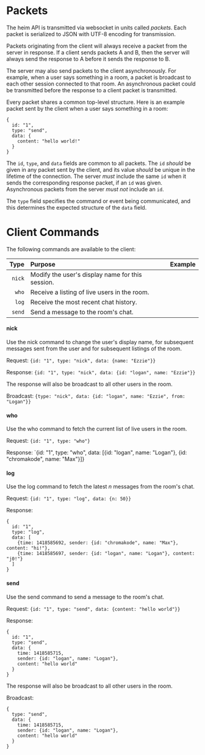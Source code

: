 Packets
=======

The heim API is transmitted via websocket in units called *packets*. Each packet is serialized to JSON with UTF-8 encoding for transmission.

Packets originating from the client will always receive a packet from the server in response. If a client sends packets A and B, then the server will always send the response to A before it sends the response to B.

The server may also send packets to the client asynchronously. For example, when a user says something in a room, a packet is broadcast to each other session connected to that room. An asynchronous packet could be transmitted before the response to a client packet is transmitted.

Every packet shares a common top-level structure. Here is an example packet sent by the client when a user says something in a room:

```
{
  id: "1",
  type: "send",
  data: {
    content: "hello world!"
  }
}
```

The `id`, `type`, and `data` fields are common to all packets. The `id` *should* be given in any packet sent by the client, and its value *should* be unique in the lifetime of the connection. The server *must* include the same `id` when it sends the corresponding response packet, if an `id` was given. Asynchronous packets from the server *must not* include an `id`.

The `type` field specifies the command or event being communicated, and this determines the expected structure of the `data` field.

Client Commands
===============

The following commands are available to the client:

| Type | Purpose | Example |
| ----: | :------- | :------- |
| `nick` | Modify the user's display name for this session. | 
| `who` | Receive a listing of live users in the room. |
| `log` | Receive the most recent chat history. |
| `send` | Send a message to the room's chat. |

<h4>nick</h4>

Use the nick command to change the user's display name, for subsequent messages sent from the user and for subsequent listings of the room.

Request: `{id: "1", type: "nick", data: {name: "Ezzie"}}`

Response: `{id: "1", type: "nick", data: {id: "logan", name: "Ezzie"}}`

The response will also be broadcast to all other users in the room.

Broadcast: `{type: "nick", data: {id: "logan", name: "Ezzie", from: "Logan"}}`

<h4>who</h4>

Use the who command to fetch the current list of live users in the room.

Request: `{id: "1", type: "who"}`

Response: `{id: "1", type: "who", data: [{id: "logan", name: "Logan"}, {id: "chromakode", name: "Max"}]}

<h4>log</h4>

Use the log command to fetch the latest *n* messages from the room's chat.

Request: `{id: "1", type: "log", data: {n: 50}}`

Response:

```
{
  id: "1",
  type: "log",
  data: [
    {time: 1418585692, sender: {id: "chromakode", name: "Max"}, content: "hi!"},
    {time: 1418585697, sender: {id: "logan", name: "Logan"}, content: "j0!"}
  ]
}
```

<h4>send</h4>

Use the send command to send a message to the room's chat.

Request: `{id: "1", type: "send", data: {content: "hello world"}}`

Response:
```
{
  id: "1",
  type: "send",
  data: {
    time: 1418585715,
    sender: {id: "logan", name: "Logan"},
    content: "hello world"
  }
}
```

The response will also be broadcast to all other users in the room.

Broadcast:
```
{
  type: "send",
  data: {
    time: 1418585715,
    sender: {id: "logan", name: "Logan"},
    content: "hello world"
  }
}
```
